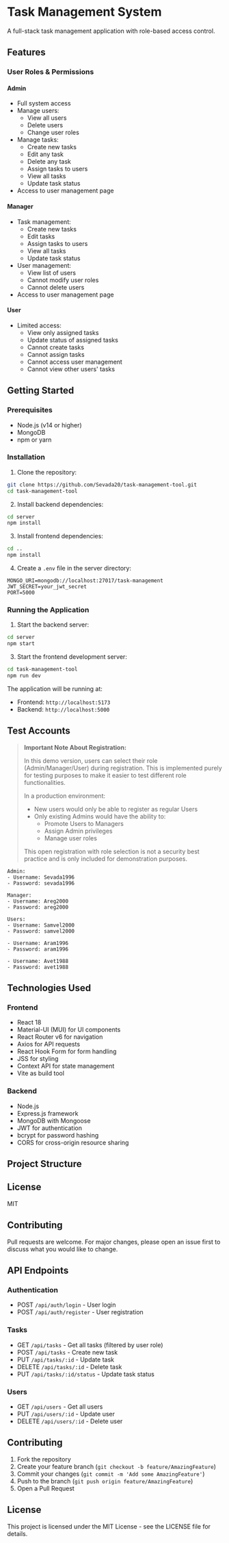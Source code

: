 # Task Management System

A full-stack task management application with role-based access control.

## Features

### User Roles & Permissions

#### Admin

- Full system access
- Manage users:
  - View all users
  - Delete users
  - Change user roles
- Manage tasks:
  - Create new tasks
  - Edit any task
  - Delete any task
  - Assign tasks to users
  - View all tasks
  - Update task status
- Access to user management page

#### Manager

- Task management:
  - Create new tasks
  - Edit tasks
  - Assign tasks to users
  - View all tasks
  - Update task status
- User management:
  - View list of users
  - Cannot modify user roles
  - Cannot delete users
- Access to user management page

#### User

- Limited access:
  - View only assigned tasks
  - Update status of assigned tasks
  - Cannot create tasks
  - Cannot assign tasks
  - Cannot access user management
  - Cannot view other users' tasks

## Getting Started

### Prerequisites

- Node.js (v14 or higher)
- MongoDB
- npm or yarn

### Installation

1. Clone the repository:

```bash
git clone https://github.com/Sevada20/task-management-tool.git
cd task-management-tool
```

2. Install backend dependencies:

```bash
cd server
npm install
```

3. Install frontend dependencies:

```bash
cd ..
npm install
```

4. Create a `.env` file in the server directory:

```env
MONGO_URI=mongodb://localhost:27017/task-management
JWT_SECRET=your_jwt_secret
PORT=5000
```

### Running the Application

1. Start the backend server:

```bash
cd server
npm start
```

3. Start the frontend development server:

```bash
cd task-management-tool
npm run dev
```

The application will be running at:

- Frontend: `http://localhost:5173`
- Backend: `http://localhost:5000`

## Test Accounts

> **Important Note About Registration:**
>
> In this demo version, users can select their role (Admin/Manager/User) during registration. This is implemented purely for testing purposes to make it easier to test different role functionalities.
>
> In a production environment:
>
> - New users would only be able to register as regular Users
> - Only existing Admins would have the ability to:
>   - Promote Users to Managers
>   - Assign Admin privileges
>   - Manage user roles
>
> This open registration with role selection is not a security best practice and is only included for demonstration purposes.

```
Admin:
- Username: Sevada1996
- Password: sevada1996

Manager:
- Username: Areg2000
- Password: areg2000

Users:
- Username: Samvel2000
- Password: samvel2000

- Username: Aram1996
- Password: aram1996

- Username: Avet1988
- Password: avet1988
```

## Technologies Used

### Frontend

- React 18
- Material-UI (MUI) for UI components
- React Router v6 for navigation
- Axios for API requests
- React Hook Form for form handling
- JSS for styling
- Context API for state management
- Vite as build tool

### Backend

- Node.js
- Express.js framework
- MongoDB with Mongoose
- JWT for authentication
- bcrypt for password hashing
- CORS for cross-origin resource sharing

## Project Structure

## License

MIT

## Contributing

Pull requests are welcome. For major changes, please open an issue first to discuss what you would like to change.

## API Endpoints

### Authentication

- POST `/api/auth/login` - User login
- POST `/api/auth/register` - User registration

### Tasks

- GET `/api/tasks` - Get all tasks (filtered by user role)
- POST `/api/tasks` - Create new task
- PUT `/api/tasks/:id` - Update task
- DELETE `/api/tasks/:id` - Delete task
- PUT `/api/tasks/:id/status` - Update task status

### Users

- GET `/api/users` - Get all users
- PUT `/api/users/:id` - Update user
- DELETE `/api/users/:id` - Delete user

## Contributing

1. Fork the repository
2. Create your feature branch (`git checkout -b feature/AmazingFeature`)
3. Commit your changes (`git commit -m 'Add some AmazingFeature'`)
4. Push to the branch (`git push origin feature/AmazingFeature`)
5. Open a Pull Request

## License

This project is licensed under the MIT License - see the LICENSE file for details.
